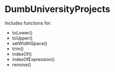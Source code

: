 # DumbUniversityProjects
Includes functions for:
* toLower()
* toUpper()
* setWidthSpace()
* trim()
* indexOf()
* indexOfExpression()
* remove()

